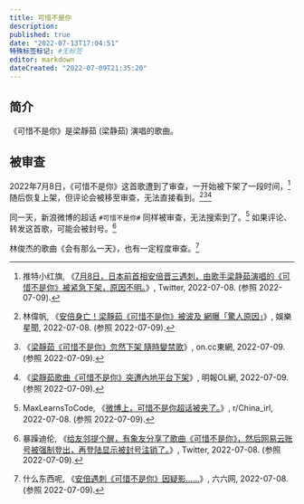 ```yaml
---
title: 可惜不是你
description:
published: true
date: "2022-07-13T17:04:51"
特殊标签标记: #无标签
editor: markdown
dateCreated: "2022-07-09T21:35:20"
---
```


## 简介

《可惜不是你》是梁靜茹 (梁静茹) 演唱的歌曲。

## 被审查

2022年7月8日，《可惜不是你》这首歌遭到了审查，一开始被下架了一段时间，[^1545] 随后恢复上架，但评论会被移至审查，无法直接看到。[^1142][^0709][^1657]

[^1142]: 林偉帆, 《[安倍身亡！梁靜茹《可惜不是你》被波及 網曝「驚人原因」](https://web.archive.org/web/20220709133618/https://star.setn.com/news/1142755)》, 娛樂星聞, 2022-07-08. (参照 2022-07-09).

[^0709]: 《[梁靜茹《可惜不是你》忽然下架 隨時變禁歌](https://web.archive.org/web/20220709105426/https://hk.on.cc/hk/bkn/cnt/entertainment/20220709/bkn-20220709120217638-0709_00862_001.html)》, on.cc東網, 2022-07-09. (参照 2022-07-09).

[^1657]: 《[梁靜茹歌曲《可惜不是你》突遭內地平台下架](https://web.archive.org/web/20220709105738/https://ol.mingpao.com/ldy/showbiz/latest/20220709/1657347488964/梁靜茹歌曲《可惜不是你》突遭內地平台下架)》, 明報OL網, 2022-07-09. (参照 2022-07-09).

[^1545]: 推特小红旗, 《[7月8日，日本前首相安倍晋三遇刺，由歌手梁静茹演唱的《可惜不是你》被紧急下架，原因不明。](https://web.archive.org/web/20220708085530/https://twitter.com/Xhnsoc__Redflag/status/1545287201352830978)》, Twitter, 2022-07-08. (参照 2022-07-09).

同一天，新浪微博的超话 `#可惜不是你#` 同样被审查，无法搜索到了。[^vu3kei] 如果评论、转发这首歌，可能会被封号。[^5453]

[^vu3kei]: MaxLearnsToCode, 《[微博上，可惜不是你超话被夹了。](https://web.archive.org/web/20220709022230/https://www.reddit.com/r/China_irl/comments/vu3kei/微博上可惜不是你超话被夹了/)》, r/China_irl, 2022-07-08. (参照 2022-07-09).

[^5453]: 暴躁迪伦, 《[给友邻提个醒，有象友分享了歌曲《可惜不是你》，然后网易云账号被强制登出，再登陆显示被封号注销了。](https://web.archive.org/web/20220708102031/https://twitter.com/pinkflo03603268/status/1545351906687598592)》, Twitter, 2022-07-08. (参照 2022-07-09).

林俊杰的歌曲《会有那么一天》，也有一定程度审查。[^451806]

[^451806]: 什么东西呢, 《[安倍遇刺《可惜不是你》因疑影……](https://web.archive.org/web/20220709135635/https://www.66.ca/portal.php?mod=view&aid=451806)》, 六六网, 2022-07-08. (参照 2022-07-09).
